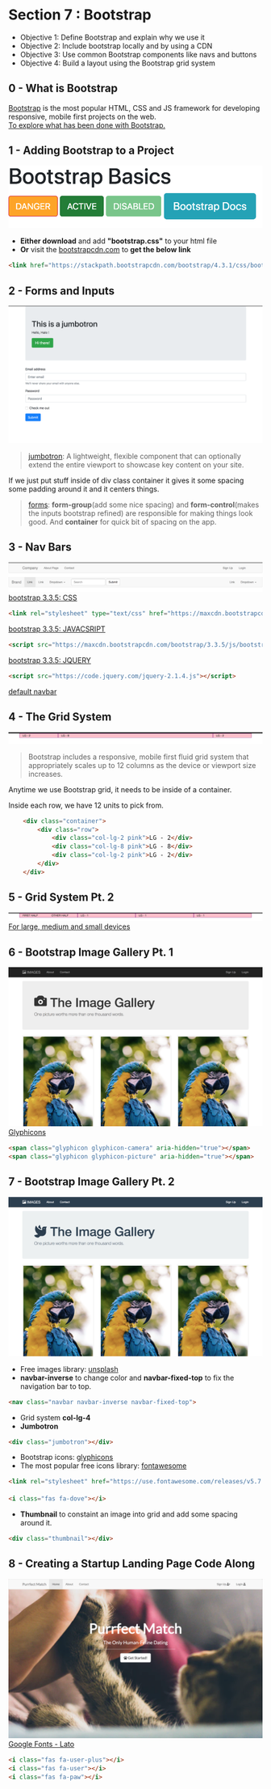 # Section 7 : Bootstrap
- Objective 1: Define Bootstrap and explain why we use it
- Objective 2: Include bootstrap locally and by using a CDN
- Objective 3: Use common Bootstrap components like navs and buttons
- Objective 4: Build a layout using the Bootstrap grid system


## 0 - What is Bootstrap


[Bootstrap](https://getbootstrap.com/) is the most popular HTML, CSS and JS framework for developing responsive, mobile first projects on the web. <br>
[To explore what has been done with Bootstrap.](https://expo.getbootstrap.com/)


## 1 - Adding Bootstrap to a Project


![1 - Bootstrap Basics](./Photos/1.png)
- **Either download** and add **"bootstrap.css"** to your html file <br>
- **Or** visit the [bootstrapcdn.com](https://www.bootstrapcdn.com/) to **get the below link** 

```html
<link href="https://stackpath.bootstrapcdn.com/bootstrap/4.3.1/css/bootstrap.min.css" rel="stylesheet" integrity="sha384-ggOyR0iXCbMQv3Xipma34MD+dH/1fQ784/j6cY/iJTQUOhcWr7x9JvoRxT2MZw1T" crossorigin="anonymous">
```


## 2 - Forms and Inputs


![2 - Forms and Inputs](./Photos/2.png)
> [jumbotron](https://getbootstrap.com/docs/4.3/components/jumbotron/): A lightweight, flexible component that can optionally extend the entire viewport to showcase key content on your site.

If we just put stuff inside of div class container it gives it some spacing some padding around it and it centers things.

> [forms](https://getbootstrap.com/docs/4.3/components/forms/): **form-group**(add some nice spacing) and **form-control**(makes the inputs bootstrap refined) are responsible for making things look good. And **container** for quick bit of spacing on the app.


## 3 - Nav Bars


![3 - Nav Bars](./Photos/3.png)
[bootstrap 3.3.5: CSS](https://maxcdn.bootstrapcdn.com/bootstrap/3.3.5/css/bootstrap.min.css)

```html
<link rel="stylesheet" type="text/css" href="https://maxcdn.bootstrapcdn.com/bootstrap/3.3.5/css/bootstrap.min.css">
```

[bootstrap 3.3.5: JAVACSRIPT](https://maxcdn.bootstrapcdn.com/bootstrap/3.3.5/js/bootstrap.min.js)

```html
<script src="https://maxcdn.bootstrapcdn.com/bootstrap/3.3.5/js/bootstrap.min.js"></script>
```

[bootstrap 3.3.5: JQUERY](https://code.jquery.com/jquery-2.1.4.js)

```html
<script src="https://code.jquery.com/jquery-2.1.4.js"></script>
```

[default navbar](https://getbootstrap.com/docs/3.3/components/#navbar)


## 4 - The Grid System


![4 - The Grid System](./Photos/4.png)
> Bootstrap includes a responsive, mobile first fluid grid system that appropriately scales up to 12 columns as the device or viewport size increases.

Anytime we use Bootstrap grid, it needs to be inside of a container.

Inside each row, we have 12 units to pick from.

```html
    <div class="container">
        <div class="row">
            <div class="col-lg-2 pink">LG - 2</div>
            <div class="col-lg-8 pink">LG - 8</div>
            <div class="col-lg-2 pink">LG - 2</div>
        </div>
    </div>
```


## 5 - Grid System Pt. 2


![5 - The Grid System Pt. 2](./Photos/5.png)
[For large, medium and small devices](https://getbootstrap.com/docs/4.0/layout/grid/#grid-options)


## 6 - Bootstrap Image Gallery Pt. 1


![6 - Bootstrap Image Gallery Pt. 1](./Photos/6.png)
[Glyphicons](https://www.glyphicons.com/sets/basic/)

```html
<span class="glyphicon glyphicon-camera" aria-hidden="true"></span>
<span class="glyphicon glyphicon-picture" aria-hidden="true"></span>
```


## 7 - Bootstrap Image Gallery Pt. 2


![7 - Bootstrap Image Gallery Pt. 2](./Photos/7.png)
- Free images library: [unsplash](https://unsplash.com/)
- **navbar-inverse** to change color and **navbar-fixed-top** to fix the navigation bar to top.

```html
<nav class="navbar navbar-inverse navbar-fixed-top">
```
- Grid system **col-lg-4**
- **Jumbotron**

```html
<div class="jumbotron"></div>
```

- Bootstrap icons: [glyphicons](https://www.glyphicons.com/sets/basic/)
- The most popular free icons library: [fontawesome](https://fontawesome.com/?from=io)

```html
<link rel="stylesheet" href="https://use.fontawesome.com/releases/v5.7.2/css/all.css" integrity="sha384-fnmOCqbTlWIlj8LyTjo7mOUStjsKC4pOpQbqyi7RrhN7udi9RwhKkMHpvLbHG9Sr" crossorigin="anonymous">

<i class="fas fa-dove"></i>
```

- **Thumbnail** to constaint an image into grid and add some spacing around it.

```html
<div class="thumbnail"></div>
```


## 8 - Creating a Startup Landing Page Code Along


![8 - Creating a Startup Landing Page Code Along](./Photos/8.png)
[Google Fonts - Lato](https://fonts.google.com/specimen/Lato)

```html
<i class="fas fa-user-plus"></i>
<i class="fas fa-user"></i>
<i class="fas fa-paw"></i>
```
